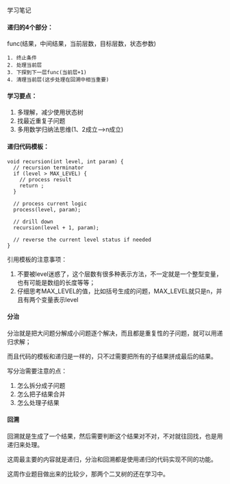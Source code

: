 学习笔记

#### 递归的4个部分：

func(结果，中间结果，当前层数，目标层数，状态参数)

	1. 终止条件
 	2. 处理当前层
 	3. 下探到下一层func(当前层+1)
 	4. 清理当前层(这步处理在回溯中相当重要)



#### 学习要点：

1. 多理解，减少使用状态树
2. 找最近重复子问题
3. 多用数学归纳法思维(1、2成立-->n成立)



#### 递归代码模板：

```
void recursion(int level, int param) { 
  // recursion terminator
  if (level > MAX_LEVEL) { 
    // process result 
    return ; 
  }

  // process current logic 
  process(level, param);

  // drill down 
  recursion(level + 1, param);

  // reverse the current level status if needed
}
```

引用模板的注意事项：

1. 不要被level迷惑了，这个层数有很多种表示方法，不一定就是一个整型变量，也有可能是数组的长度等等；
2. 仔细思考MAX_LEVEL的值，比如括号生成的问题，MAX_LEVEL就只是n，并且有两个变量表示level



#### 分治

分治就是把大问题分解成小问题逐个解决，而且都是重复性的子问题，就可以用递归求解；

而且代码的模板和递归是一样的，只不过需要把所有的子结果拼成最后的结果。

写分治需要注意的点：

1. 怎么拆分成子问题
2. 怎么把子结果合并
3. 怎么处理子结果



#### 回溯

回溯就是生成了一个结果，然后需要判断这个结果对不对，不对就往回找，也是用递归来处理。



这周最主要的内容就是递归，分治和回溯都是使用递归的代码实现不同的功能。

这周作业题目做出来的比较少，那两个二叉树的还在学习中。